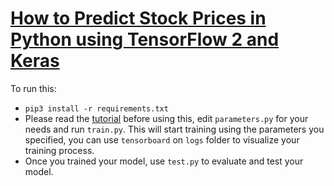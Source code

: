 # [How to Predict Stock Prices in Python using TensorFlow 2 and Keras]()

To run this:
- `pip3 install -r requirements.txt`
- Please read the [tutorial]() before using this, edit `parameters.py` for your needs and run `train.py`. This will start training using the parameters you specified, you can use `tensorboard` on `logs` folder to visualize your training process.
- Once you trained your model, use `test.py` to evaluate and test your model.